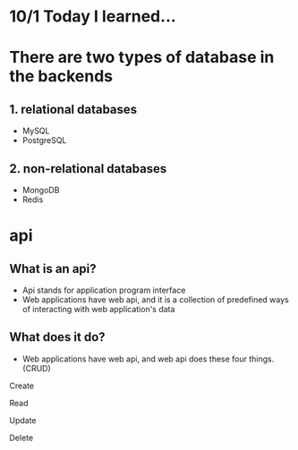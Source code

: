 # 10/1 Today I learned...

# There are two types of database in the backends
## 1. relational databases
- MySQL
- PostgreSQL
## 2. non-relational databases
- MongoDB
- Redis

# api

## What is an api?
- Api stands for application program interface
- Web applications have web api, and it is a collection of predefined ways of interacting with web application's data
## What does it do?
- Web applications have web api, and web api does these four things. (CRUD)

Create

Read

Update

Delete
